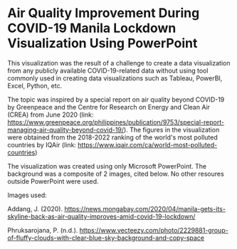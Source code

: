 # Air Quality Improvement During COVID-19 Manila Lockdown Visualization Using PowerPoint
This visualization was the result of a challenge to create a data visualization from any publicly available COVID-19-related data without using tool commonly used in creating data visualizations such as Tableau, PowerBI, Excel, Python, etc.

The topic was inspired by a special report on air quality beyond COVID-19 by Greenpeace and the Centre for Research on Energy and Clean Air (CREA) from June 2020 (link: https://www.greenpeace.org/philippines/publication/9753/special-report-managing-air-quality-beyond-covid-19/). The figures in the visualization were obtained from the 2018-2022 ranking of the world's most polluted countries by IQAir (link: https://www.iqair.com/ca/world-most-polluted-countries)

The visualization was created using only Microsoft PowerPoint. The background was a composite of 2 images, cited below. No other resoures outside PowerPoint were used.


Images used:

Addang, J. (2020). https://news.mongabay.com/2020/04/manila-gets-its-skyline-back-as-air-quality-improves-amid-covid-19-lockdown/

Phruksarojana, P. (n.d.). https://www.vecteezy.com/photo/2229881-group-of-fluffy-clouds-with-clear-blue-sky-background-and-copy-space
